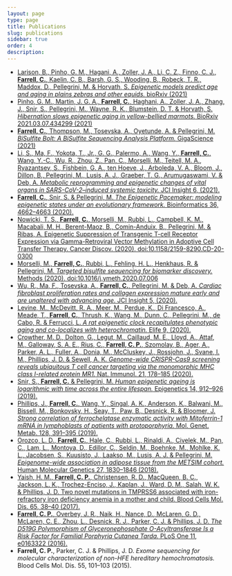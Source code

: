 ```yaml
---
layout: page
type: page
title: Publications
slug: publications
sidebar: true
order: 4
description: 
---
```


- [Larison, B., Pinho, G. M., Hagani, A., Zoller, J. A., Li, C. Z., Finno, C. J., **Farrell, C.**, Kaelin, C. B., Barsh, G. S., Wooding, B., Robeck, T. R., Maddox, D., Pellegrini, M. & Horvath, S. *Epigenetic models predict age and aging in plains zebras and other equids.* bioRxiv (2021)](https://www.biorxiv.org/content/10.1101/2021.03.29.437607v1)
- [Pinho, G. M., Martin, J. G. A., **Farrell, C.**, Haghani, A., Zoller, J. A., Zhang, J., Snir, S., Pellegrini, M., Wayne, R. K., Blumstein, D. T. & Horvath, S. *Hibernation slows epigenetic aging in yellow-bellied marmots.* BioRxiv 2021.03.07.434299 (2021)](https://www.biorxiv.org/content/10.1101/2021.03.07.434299v1)
- [**Farrell, C.**, Thompson, M., Tosevska, A., Oyetunde, A. & Pellegrini, M. *BiSulfite Bolt: A BiSulfite Sequencing Analysis Platform.* GigaScience  (2021)](https://academic.oup.com/gigascience/article/10/5/giab033/6272610)
- [Li, S., Ma, F., Yokota, T., Jr., G. G., Palermo, A., Wang, Y., **Farrell, C.**, Wang, Y.-C., Wu, R., Zhou, Z., Pan, C., Morselli, M., Teitell, M. A., Ryazantsev, S., Fishbein, G. A., ten Hoeve, J., Arboleda, V. A., Bloom, J., Dillon, B., Pellegrini, M., Lusis, A. J., Graeber, T. G., Arumugaswami, V. & Deb, A. *Metabolic reprogramming and epigenetic changes of vital organs in SARS-CoV-2–induced systemic toxicity.* JCI Insight 6, (2021).](https://insight.jci.org/articles/view/145027)
- [**Farrell, C.**, Snir, S. & Pellegrini, M. *The Epigenetic Pacemaker: modeling epigenetic states under an evolutionary framework.* Bioinformatics 36, 4662–4663 (2020).](https://academic.oup.com/bioinformatics/article-abstract/doi/10.1093/bioinformatics/btaa585/5861533?redirectedFrom=fulltext)
- [Nowicki, T. S., **Farrell, C.**, Morselli, M., Rubbi, L., Campbell, K. M., Macabali, M. H., Berent-Maoz, B., Comin-Anduix, B., Pellegrini, M. & Ribas, A. Epigenetic Suppression of Transgenic T-cell Receptor Expression via Gamma-Retroviral Vector Methylation in Adoptive Cell Transfer Therapy. Cancer Discov. (2020). doi:10.1158/2159-8290.CD-20-0300](https://cancerdiscovery.aacrjournals.org/content/10/11/1645)
- [Morselli, M., **Farrell, C.**, Rubbi, L., Fehling, H. L., Henkhaus, R. & Pellegrini, M. *Targeted bisulfite sequencing for biomarker discovery.* Methods (2020). doi:10.1016/j.ymeth.2020.07.006](https://www.sciencedirect.com/science/article/abs/pii/S1046202320300839)
- [Wu, R., Ma, F., Tosevska, A., **Farrell, C.**, Pellegrini, M. & Deb, A. *Cardiac fibroblast proliferation rates and collagen expression mature early and are unaltered with advancing age.* JCI Insight 5, (2020).](https://df6sxcketz7bb.cloudfront.net/manuscripts/140000/140628/jci.insight.140628.v2.pdf)
- [Levine, M., McDevitt, R. A., Meer, M., Perdue, K., Di Francesco, A., Meade, T., **Farrell, C.**, Thrush, K., Wang, M., Dunn, C., Pellegrini, M., de Cabo, R. & Ferrucci, L. *A rat epigenetic clock recapitulates phenotypic aging and co-localizes with heterochromatin.* Elife 9, (2020).](https://elifesciences.org/articles/59201)
- [Crowther, M. D., Dolton, G., Legut, M., Caillaud, M. E., Lloyd, A., Attaf, M., Galloway, S. A. E., Rius, C., **Farrell, C. P.**, Szomolay, B., Ager, A., Parker, A. L., Fuller, A., Donia, M., McCluskey, J., Rossjohn, J., Svane, I. M., Phillips, J. D. & Sewell, A. K. *Genome-wide CRISPR-Cas9 screening reveals ubiquitous T cell cancer targeting via the monomorphic MHC class I-related protein MR1.* Nat. Immunol. 21, 178–185 (2020).](https://www.nature.com/articles/s41590-019-0578-8)
- [Snir, S., **Farrell, C.** & Pellegrini, M. *Human epigenetic ageing is logarithmic with time across the entire lifespan.* Epigenetics 14, 912–926 (2019).](https://www.tandfonline.com/doi/full/10.1080/15592294.2019.1623634)
- [Phillips, J., **Farrell, C.**, Wang, Y., Singal, A. K., Anderson, K., Balwani, M., Bissell, M., Bonkovsky, H., Seay, T., Paw, B., Desnick, R. & Bloomer, J. *Strong correlation of ferrochelatase enzymatic activity with Mitoferrin-1 mRNA in lymphoblasts of patients with protoporphyria.* Mol. Genet. Metab. 128, 391–395 (2019).](https://pubmed.ncbi.nlm.nih.gov/30391163/)
- [Orozco, L. D., **Farrell, C.**, Hale, C., Rubbi, L., Rinaldi, A., Civelek, M., Pan, C., Lam, L., Montoya, D., Edillor, C., Seldin, M., Boehnke, M., Mohlke, K. L., Jacobsen, S., Kuusisto, J., Laakso, M., Lusis, A. J. & Pellegrini, M. *Epigenome-wide association in adipose tissue from the METSIM cohort.* Human Molecular Genetics 27, 1830–1846 (2018).](https://pubmed.ncbi.nlm.nih.gov/29566149/)
- [Yaish, H. M., **Farrell, C. P.**, Christensen, R. D., MacQueen, B. C., Jackson, L. K., Trochez-Enciso, J., Kaplan, J., Ward, D. M., Salah, W. K. & Phillips, J. D. Two novel mutations in TMPRSS6 associated with iron-refractory iron deficiency anemia in a mother and child. Blood Cells Mol. Dis. 65, 38–40 (2017).](https://www.ncbi.nlm.nih.gov/pmc/articles/PMC5656052/)
- [**Farrell, C. P.**, Overbey, J. R., Naik, H., Nance, D., McLaren, G. D., McLaren, C. E., Zhou, L., Desnick, R. J., Parker, C. J. & Phillips, J. D. *The D519G Polymorphism of Glyceronephosphate O-Acyltransferase Is a Risk Factor for Familial Porphyria Cutanea Tarda.* PLoS One 11, e0163322 (2016).](https://pubmed.ncbi.nlm.nih.gov/27661980/)
- **Farrell, C. P.**, Parker, C. J. & Phillips, J. D. *Exome sequencing for molecular characterization of non-HFE hereditary hemochromatosis.* Blood Cells Mol. Dis. 55, 101–103 (2015).
